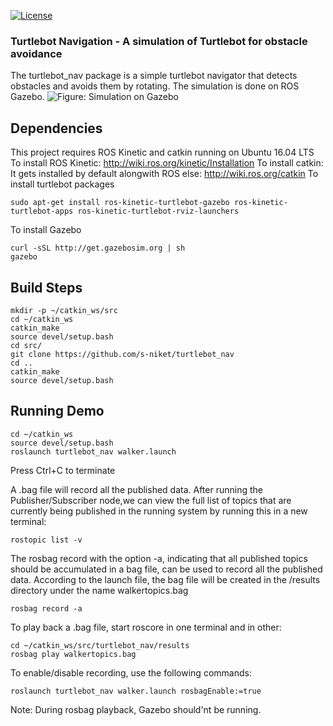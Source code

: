 [![License](https://img.shields.io/badge/License-BSD%203--Clause-blue.svg)](https://opensource.org/licenses/BSD-3-Clause)
### Turtlebot Navigation - A simulation of Turtlebot for obstacle avoidance

The turtlebot_nav package is a simple turtlebot navigator that detects obstacles and avoids them by rotating. 
The simulation is done on ROS Gazebo. 
![](images/turtlebot.JPG "Figure: Simulation on Gazebo")
## Dependencies
This project requires ROS Kinetic and catkin running on Ubuntu 16.04 LTS
To install ROS Kinetic:
http://wiki.ros.org/kinetic/Installation
To install catkin: 
It gets installed by default alongwith ROS
else:  http://wiki.ros.org/catkin
To install turtlebot packages
```
sudo apt-get install ros-kinetic-turtlebot-gazebo ros-kinetic-turtlebot-apps ros-kinetic-turtlebot-rviz-launchers
```
To install Gazebo
```
curl -sSL http://get.gazebosim.org | sh
gazebo
```
## Build Steps 
```
mkdir -p ~/catkin_ws/src
cd ~/catkin_ws
catkin_make 
source devel/setup.bash
cd src/
git clone https://github.com/s-niket/turtlebot_nav
cd ..
catkin_make
source devel/setup.bash
```
## Running Demo
```
cd ~/catkin_ws
source devel/setup.bash
roslaunch turtlebot_nav walker.launch
```
Press Ctrl+C to terminate

A .bag file will record all the published data. After running the Publisher/Subscriber node,we can view the 
full list of topics that are currently being published in the running system by running this in a new terminal:
```
rostopic list -v
```
The rosbag record with the option -a, indicating that all published topics should be accumulated in a bag file,
can be used to record all the published data. According to the launch file, the bag file will be created
in the /results directory under the name walkertopics.bag
```
rosbag record -a
```
To play back a .bag file, start roscore in one terminal and in other:
```
cd ~/catkin_ws/src/turtlebot_nav/results
rosbag play walkertopics.bag
```
To enable/disable recording, use the following commands:
```
roslaunch turtlebot_nav walker.launch rosbagEnable:=true
```
Note: During rosbag playback, Gazebo should'nt be running. 
